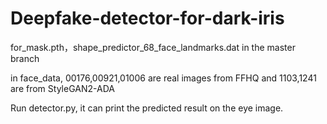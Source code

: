 # Deepfake-detector-for-dark-iris

for_mask.pth，shape_predictor_68_face_landmarks.dat in the master branch


in face_data, 00176,00921,01006 are real images from FFHQ and 1103,1241 are from StyleGAN2-ADA

Run detector.py, it can print the predicted result on the eye image.
